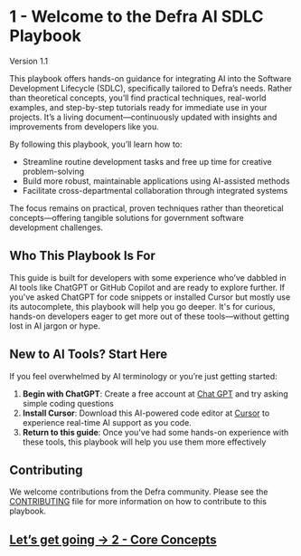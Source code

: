 # 1 - Welcome to the Defra AI SDLC Playbook

Version 1.1

This playbook offers hands-on guidance for integrating AI into the Software Development Lifecycle (SDLC), specifically tailored to Defra’s needs. Rather than theoretical concepts, you’ll find practical techniques, real-world examples, and step-by-step tutorials ready for immediate use in your projects. It’s a living document—continuously updated with insights and improvements from developers like you.

By following this playbook, you’ll learn how to:

* Streamline routine development tasks and free up time for creative problem-solving
* Build more robust, maintainable applications using AI-assisted methods
* Facilitate cross-departmental collaboration through integrated systems

The focus remains on practical, proven techniques rather than theoretical concepts—offering tangible solutions for government software development challenges.

## Who This Playbook Is For

This guide is built for developers with some experience who’ve dabbled in AI tools like ChatGPT or GitHub Copilot and are ready to explore further. If you've asked ChatGPT for code snippets or installed Cursor but mostly use its autocomplete, this playbook will help you go deeper. It's for curious, hands-on developers eager to get more out of these tools—without getting lost in AI jargon or hype.

## New to AI Tools? Start Here

If you feel overwhelmed by AI terminology or you’re just getting started:

1. **Begin with ChatGPT**: Create a free account at [Chat GPT](https://chat.openai.com) and try asking simple coding questions
2. **Install Cursor**: Download this AI-powered code editor at [Cursor](https://cursor.so) to experience real-time AI support as you code.
3. **Return to this guide**: Once you've had some hands-on experience with these tools, this playbook will help you use them more effectively

## Contributing

We welcome contributions from the Defra community. Please see the [CONTRIBUTING](appendix/CONTRIBUTING.md) file for more information on how to contribute to this playbook.

## [Let’s get going -> 2 - Core Concepts](Pages/2-core-concepts/README.md)